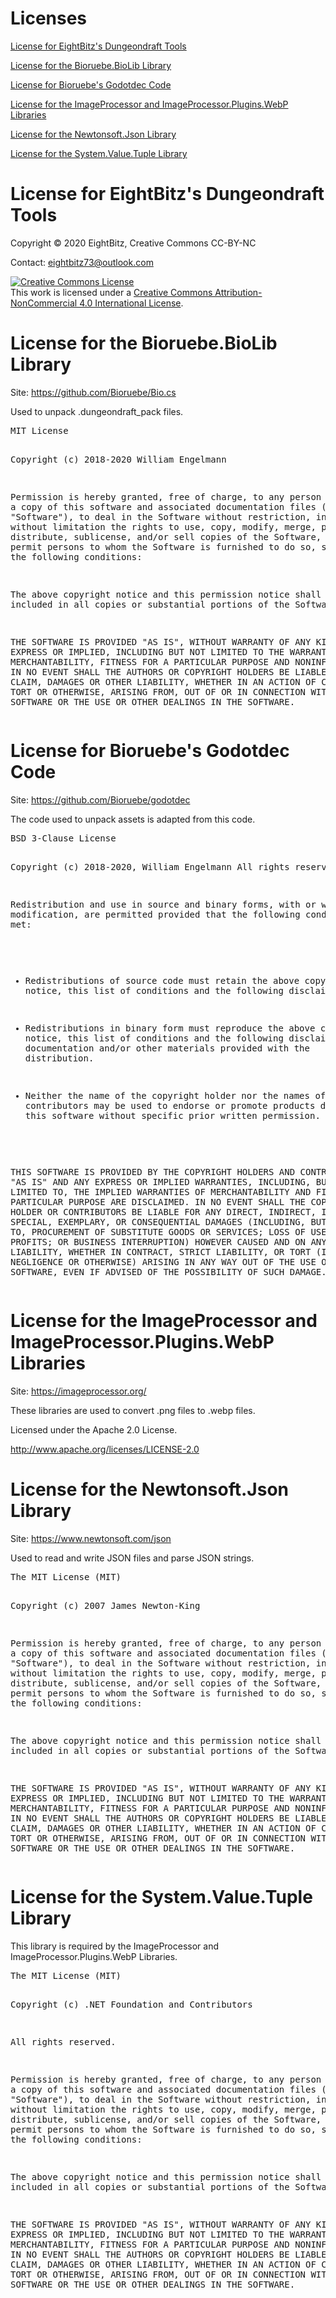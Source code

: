 <h1>Licenses</h1>
<p><a href="#ddtools">License for EightBitz's Dungeondraft Tools</a></p>
<p><a href="#biolib">License for the Bioruebe.BioLib Library</a></p>
<p><a href="#godotdec">License for Bioruebe's Godotdec Code</a></p>
<p><a href="#imageprocessor">License for the ImageProcessor and ImageProcessor.Plugins.WebP Libraries</a></p>
<p><a href="#newtonsoft">License for the Newtonsoft.Json Library</a></p>
<p><a href="#tuple">License for the System.Value.Tuple Library</a></p>

<h1 id="ddtools">License for EightBitz's Dungeondraft Tools</h1>

<p>Copyright © 2020 EightBitz, Creative Commons CC-BY-NC</p>
<p>Contact: <a href="mailto:eightbitz73@outlook.com">eightbitz73@outlook.com</a>

<p><a rel="license" href="http://creativecommons.org/licenses/by-nc/4.0/"><img alt="Creative Commons License" style="border-width:0" src="https://i.creativecommons.org/l/by-nc/4.0/88x31.png" /></a><br />This work is licensed under a <a rel="license" href="http://creativecommons.org/licenses/by-nc/4.0/">Creative Commons Attribution-NonCommercial 4.0 International License</a>.</p>

<h1 id="biolib">License for the Bioruebe.BioLib Library</h1>
<p>Site: <a href="https://github.com/Bioruebe/Bio.cs">https://github.com/Bioruebe/Bio.cs</a></p>
<p>Used to unpack .dungeondraft_pack files.</p>
<pre>
MIT License

Copyright (c) 2018-2020 William Engelmann

Permission is hereby granted, free of charge, to any person obtaining a copy
of this software and associated documentation files (the "Software"), to deal
in the Software without restriction, including without limitation the rights
to use, copy, modify, merge, publish, distribute, sublicense, and/or sell
copies of the Software, and to permit persons to whom the Software is
furnished to do so, subject to the following conditions:

The above copyright notice and this permission notice shall be included in all
copies or substantial portions of the Software.

THE SOFTWARE IS PROVIDED "AS IS", WITHOUT WARRANTY OF ANY KIND, EXPRESS OR
IMPLIED, INCLUDING BUT NOT LIMITED TO THE WARRANTIES OF MERCHANTABILITY,
FITNESS FOR A PARTICULAR PURPOSE AND NONINFRINGEMENT. IN NO EVENT SHALL THE
AUTHORS OR COPYRIGHT HOLDERS BE LIABLE FOR ANY CLAIM, DAMAGES OR OTHER
LIABILITY, WHETHER IN AN ACTION OF CONTRACT, TORT OR OTHERWISE, ARISING FROM,
OUT OF OR IN CONNECTION WITH THE SOFTWARE OR THE USE OR OTHER DEALINGS IN THE
SOFTWARE.
</pre>

<h1 id="godotdec">License for Bioruebe's Godotdec Code</h1>
<p>Site: <a href="https://github.com/Bioruebe/godotdec">https://github.com/Bioruebe/godotdec</a></p>
<p>The code used to unpack assets is adapted from this code.</p>
<pre>
BSD 3-Clause License

Copyright (c) 2018-2020, William Engelmann
All rights reserved.

Redistribution and use in source and binary forms, with or without
modification, are permitted provided that the following conditions are met:

* Redistributions of source code must retain the above copyright notice, this
  list of conditions and the following disclaimer.

* Redistributions in binary form must reproduce the above copyright notice,
  this list of conditions and the following disclaimer in the documentation
  and/or other materials provided with the distribution.

* Neither the name of the copyright holder nor the names of its
  contributors may be used to endorse or promote products derived from
  this software without specific prior written permission.

THIS SOFTWARE IS PROVIDED BY THE COPYRIGHT HOLDERS AND CONTRIBUTORS "AS IS"
AND ANY EXPRESS OR IMPLIED WARRANTIES, INCLUDING, BUT NOT LIMITED TO, THE
IMPLIED WARRANTIES OF MERCHANTABILITY AND FITNESS FOR A PARTICULAR PURPOSE ARE
DISCLAIMED. IN NO EVENT SHALL THE COPYRIGHT HOLDER OR CONTRIBUTORS BE LIABLE
FOR ANY DIRECT, INDIRECT, INCIDENTAL, SPECIAL, EXEMPLARY, OR CONSEQUENTIAL
DAMAGES (INCLUDING, BUT NOT LIMITED TO, PROCUREMENT OF SUBSTITUTE GOODS OR
SERVICES; LOSS OF USE, DATA, OR PROFITS; OR BUSINESS INTERRUPTION) HOWEVER
CAUSED AND ON ANY THEORY OF LIABILITY, WHETHER IN CONTRACT, STRICT LIABILITY,
OR TORT (INCLUDING NEGLIGENCE OR OTHERWISE) ARISING IN ANY WAY OUT OF THE USE
OF THIS SOFTWARE, EVEN IF ADVISED OF THE POSSIBILITY OF SUCH DAMAGE.
</pre>

<h1 id="imageprocessor">License for the ImageProcessor and ImageProcessor.Plugins.WebP Libraries</h1>
<p>Site: <a href="https://imageprocessor.org/">https://imageprocessor.org/</a></p>
<p>These libraries are used to convert .png files to .webp files.</p>
<p>Licensed under the Apache 2.0 License.</p> 
<p><a href="ttp://www.apache.org/licenses/LICENSE-2.0">http://www.apache.org/licenses/LICENSE-2.0</a></p>

<h1 id="newtonsoft">License for the Newtonsoft.Json Library</h1>
<p>Site: <a href="https://www.newtonsoft.com/json">https://www.newtonsoft.com/json</a></p>
<p>Used to read and write JSON files and parse JSON strings.</p>
<pre>
The MIT License (MIT)

Copyright (c) 2007 James Newton-King

Permission is hereby granted, free of charge, to any person obtaining a copy of
this software and associated documentation files (the "Software"), to deal in
the Software without restriction, including without limitation the rights to
use, copy, modify, merge, publish, distribute, sublicense, and/or sell copies of
the Software, and to permit persons to whom the Software is furnished to do so,
subject to the following conditions:

The above copyright notice and this permission notice shall be included in all
copies or substantial portions of the Software.

THE SOFTWARE IS PROVIDED "AS IS", WITHOUT WARRANTY OF ANY KIND, EXPRESS OR
IMPLIED, INCLUDING BUT NOT LIMITED TO THE WARRANTIES OF MERCHANTABILITY, FITNESS
FOR A PARTICULAR PURPOSE AND NONINFRINGEMENT. IN NO EVENT SHALL THE AUTHORS OR
COPYRIGHT HOLDERS BE LIABLE FOR ANY CLAIM, DAMAGES OR OTHER LIABILITY, WHETHER
IN AN ACTION OF CONTRACT, TORT OR OTHERWISE, ARISING FROM, OUT OF OR IN
CONNECTION WITH THE SOFTWARE OR THE USE OR OTHER DEALINGS IN THE SOFTWARE.
</pre>

<h1 id="tuple">License for the System.Value.Tuple Library</h1>
<p>This library is required by the ImageProcessor and ImageProcessor.Plugins.WebP Libraries.</p>
<pre>
The MIT License (MIT)

Copyright (c) .NET Foundation and Contributors

All rights reserved.

Permission is hereby granted, free of charge, to any person obtaining a copy
of this software and associated documentation files (the "Software"), to deal
in the Software without restriction, including without limitation the rights
to use, copy, modify, merge, publish, distribute, sublicense, and/or sell
copies of the Software, and to permit persons to whom the Software is
furnished to do so, subject to the following conditions:

The above copyright notice and this permission notice shall be included in all
copies or substantial portions of the Software.

THE SOFTWARE IS PROVIDED "AS IS", WITHOUT WARRANTY OF ANY KIND, EXPRESS OR
IMPLIED, INCLUDING BUT NOT LIMITED TO THE WARRANTIES OF MERCHANTABILITY,
FITNESS FOR A PARTICULAR PURPOSE AND NONINFRINGEMENT. IN NO EVENT SHALL THE
AUTHORS OR COPYRIGHT HOLDERS BE LIABLE FOR ANY CLAIM, DAMAGES OR OTHER
LIABILITY, WHETHER IN AN ACTION OF CONTRACT, TORT OR OTHERWISE, ARISING FROM,
OUT OF OR IN CONNECTION WITH THE SOFTWARE OR THE USE OR OTHER DEALINGS IN THE
SOFTWARE.
</pre>